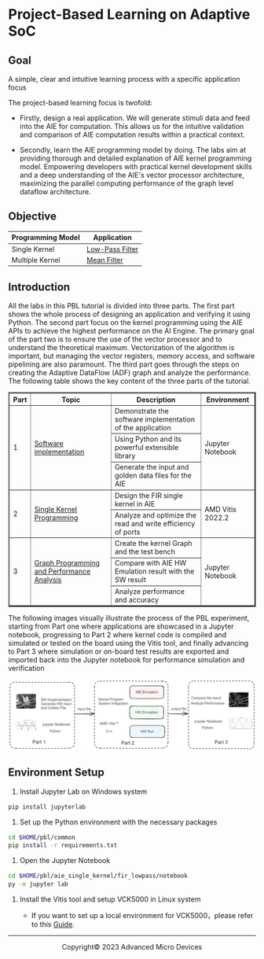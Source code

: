 # Project-Based Learning on Adaptive SoC

## Goal

 A simple, clear and intuitive learning process with a specific application focus

The project-based learning focus is twofold:

* Firstly, design a real application. We will generate stimuli data and feed into the AIE for computation. This allows us for the intuitive validation and comparison of AIE computation results within a practical context.

* Secondly, learn the AIE programming model by doing. The labs aim at providing thorough and detailed explanation of AIE kernel programming model. Empowering developers with practical kernel development skills and a deep understanding of the AIE's vector processor architecture, maximizing the parallel computing performance of the graph level dataflow architecture.

## Objective

| Programming Model | Application                                               |
| ----------------- | --------------------------------------------------------- |
| Single Kernel     | [Low-Pass Filter](./fir_single_kernel.md) |
| Multiple Kernel   | [Mean Filter](./fir_multi_kernel.md) |

## Introduction

All the labs in this PBL tutorial is divided into three parts. The first part shows the whole process of designing an application and verifying it using Python. The second part focus on the kernel programming using the AIE APIs to achieve the highest performance on the AI Engine. The primary goal of the part two is to ensure the use of the vector processor and to understand the theoretical maximum. Vectorization of the algorithm is important, but managing the vector registers, memory access, and software pipelining are also paramount. The third part goes through the steps on creating the Adaptive DataFlow (ADF) graph and analyze the performance. The following table shows the key content of the three parts of the tutorial.

<table border="2">
<thead>
  <tr>
    <th>Part</th>
    <th>Topic</th>
    <th>Description</th>
    <th>Environment</th>
  </tr>
</thead>
<tbody>
  <tr>
    <td rowspan="3">1</td>
    <td rowspan="3"><a href="https://github.com/Xilinx/xup_aie_training/blob/main/pbl/aie_single_kernel/fir_lowpass/notebook/fir_lowpass1.ipynb">Software implementation</a></td>
    <td>Demonstrate the software implementation of the application</td>
    <td rowspan="3">Jupyter Notebook</td>
  </tr>
  <tr>
    <td>Using Python and its powerful extensible library</td>
  </tr>
  <tr>
    <td>Generate the input and golden data files for the AIE</td>
  </tr>
  <tr>
    <td rowspan="2">2</td>
    <td rowspan="2"><a href="https://github.com/Xilinx/xup_aie_training/blob/main/pbl/aie_single_kernel/fir_lowpass/notebook/fir_lowpass2.ipynb">Single Kernel Programming</a></td>
    <td>Design the FIR single kernel in AIE</td>
    <td rowspan="2">AMD Vitis 2022.2</td>
  </tr>
  <tr>
    <td>Analyze and optimize the read and write efficiency of ports</td>
  </tr>
  <tr>
    <td rowspan="3">3</td>
    <td rowspan="3"><a href="https://github.com/Xilinx/xup_aie_training/blob/main/pbl/aie_single_kernel/fir_lowpass/notebook/fir_lowpass3.ipynb">Graph Programming and Performance Analysis</a></td>
    <td>Create the kernel Graph and the test bench</td>
    <td rowspan="3">Jupyter Notebook</td>
  </tr>
  <tr>
    <td>Compare with AIE HW Emulation result with the SW result</td>
  </tr>
  <tr>
    <td>Analyze performance and accuracy</td>
  </tr>
</tbody>
</table>

The following images visually illustrate the process of the PBL experiment, starting from Part one where applications are showcased in a Jupyter notebook, progressing to Part 2 where kernel code is compiled and simulated or tested on the board using the Vitis tool, and finally advancing to Part 3 where simulation or on-board test results are exported and imported back into the Jupyter notebook for performance simulation and verification

![diagram](images/pbl/diagram.png)

## Environment Setup

1. Install Jupyter Lab on Windows system

  ```sh
  pip install jupyterlab
  ```

1. Set up the Python environment with the necessary packages

  ```sh
  cd $HOME/pbl/common
  pip install -r requirements.txt
  ```

1. Open the Jupyter Notebook

  ```sh
  cd $HOME/pbl/aie_single_kernel/fir_lowpass/notebook
  py -m jupyter lab
  ```

1. Install the Vitis tool and setup VCK5000 in Linux system

   * If you want to set up a local environment for VCK5000，please refer to this [Guide](./setup_local_computer.md).

---

<p align="center">Copyright© 2023 Advanced Micro Devices</p>
